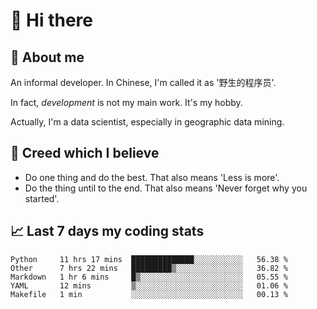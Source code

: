 # 👋 Hi there

## :speech_balloon: About me

An informal developer. In Chinese, I'm called it as '野生的程序员'.

In fact, _development_ is not my main work. It's my hobby.

Actually, I'm a data scientist, especially in geographic data mining.

## :see_no_evil: Creed which I believe

- Do one thing and do the best. That also means 'Less is more'.
- Do the thing until to the end. That also means 'Never forget why you started'.

## :chart_with_upwards_trend: Last 7 days my coding stats

<!--START_SECTION:waka-->
```text
Python     11 hrs 17 mins  ██████████████░░░░░░░░░░░   56.38 % 
Other      7 hrs 22 mins   █████████▒░░░░░░░░░░░░░░░   36.82 % 
Markdown   1 hr 6 mins     █▒░░░░░░░░░░░░░░░░░░░░░░░   05.55 % 
YAML       12 mins         ▒░░░░░░░░░░░░░░░░░░░░░░░░   01.06 % 
Makefile   1 min           ░░░░░░░░░░░░░░░░░░░░░░░░░   00.13 % 
```
<!--END_SECTION:waka-->

